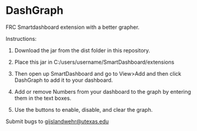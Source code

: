 # DashGraph
FRC Smartdashboard extension with a better grapher.

Instructions:

1. Download the jar from the dist folder in this repository.

2. Place this jar in C:/users/username/SmartDashboard/extensions

3. Then open up SmartDashboard and go to View>Add and then click DashGraph to add it to your dashboard.

4. Add or remove Numbers from your dashboard to the graph by entering them in the text boxes.

5. Use the buttons to enable, disable, and clear the graph.

Submit bugs to gijslandwehr@utexas.edu
